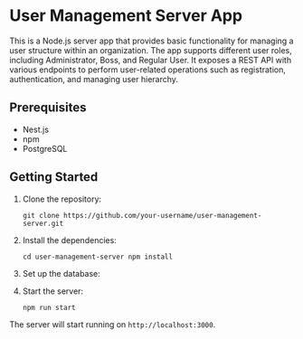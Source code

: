 # User Management Server App

This is a Node.js server app that provides basic functionality for managing a user structure within an organization. The app supports different user roles, including Administrator, Boss, and Regular User. It exposes a REST API with various endpoints to perform user-related operations such as registration, authentication, and managing user hierarchy.

## Prerequisites

-   Nest.js
-   npm
-   PostgreSQL

## Getting Started

1.  Clone the repository:

	`git clone https://github.com/your-username/user-management-server.git` 

2.  Install the dependencies:

	`cd user-management-server npm install` 

3.  Set up the database:

4.  Start the server:

	`npm run start` 

The server will start running on `http://localhost:3000`.
